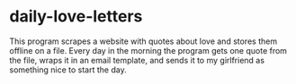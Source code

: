 # daily-love-letters

This program scrapes a website with quotes about love and stores them offline on a file. 
Every day in the morning the program gets one quote from the file, wraps it in an email template, 
and sends it to my girlfriend as something nice to start the day.
